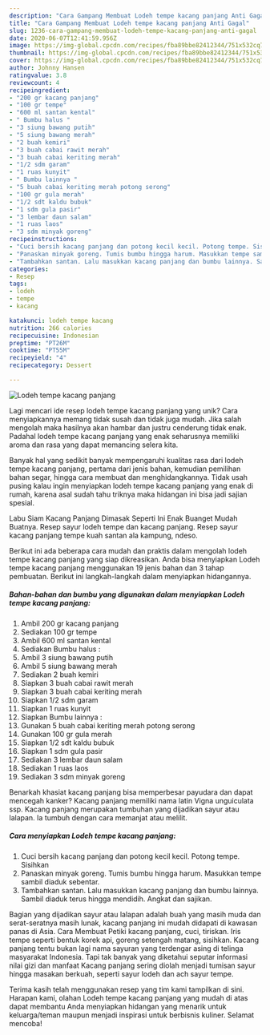 ```yaml
---
description: "Cara Gampang Membuat Lodeh tempe kacang panjang Anti Gagal"
title: "Cara Gampang Membuat Lodeh tempe kacang panjang Anti Gagal"
slug: 1236-cara-gampang-membuat-lodeh-tempe-kacang-panjang-anti-gagal
date: 2020-06-07T12:41:59.956Z
image: https://img-global.cpcdn.com/recipes/fba89bbe82412344/751x532cq70/lodeh-tempe-kacang-panjang-foto-resep-utama.jpg
thumbnail: https://img-global.cpcdn.com/recipes/fba89bbe82412344/751x532cq70/lodeh-tempe-kacang-panjang-foto-resep-utama.jpg
cover: https://img-global.cpcdn.com/recipes/fba89bbe82412344/751x532cq70/lodeh-tempe-kacang-panjang-foto-resep-utama.jpg
author: Johnny Hansen
ratingvalue: 3.8
reviewcount: 4
recipeingredient:
- "200 gr kacang panjang"
- "100 gr tempe"
- "600 ml santan kental"
- " Bumbu halus "
- "3 siung bawang putih"
- "5 siung bawang merah"
- "2 buah kemiri"
- "3 buah cabai rawit merah"
- "3 buah cabai keriting merah"
- "1/2 sdm garam"
- "1 ruas kunyit"
- " Bumbu lainnya "
- "5 buah cabai keriting merah potong serong"
- "100 gr gula merah"
- "1/2 sdt kaldu bubuk"
- "1 sdm gula pasir"
- "3 lembar daun salam"
- "1 ruas laos"
- "3 sdm minyak goreng"
recipeinstructions:
- "Cuci bersih kacang panjang dan potong kecil kecil. Potong tempe. Sisihkan"
- "Panaskan minyak goreng. Tumis bumbu hingga harum. Masukkan tempe sambil diaduk sebentar."
- "Tambahkan santan. Lalu masukkan kacang panjang dan bumbu lainnya. Sambil diaduk terus hingga mendidih. Angkat dan sajikan."
categories:
- Resep
tags:
- lodeh
- tempe
- kacang

katakunci: lodeh tempe kacang 
nutrition: 266 calories
recipecuisine: Indonesian
preptime: "PT26M"
cooktime: "PT55M"
recipeyield: "4"
recipecategory: Dessert

---
```



![Lodeh tempe kacang panjang](https://img-global.cpcdn.com/recipes/fba89bbe82412344/751x532cq70/lodeh-tempe-kacang-panjang-foto-resep-utama.jpg)

Lagi mencari ide resep lodeh tempe kacang panjang yang unik? Cara menyiapkannya memang tidak susah dan tidak juga mudah. Jika salah mengolah maka hasilnya akan hambar dan justru cenderung tidak enak. Padahal lodeh tempe kacang panjang yang enak seharusnya memiliki aroma dan rasa yang dapat memancing selera kita.

Banyak hal yang sedikit banyak mempengaruhi kualitas rasa dari lodeh tempe kacang panjang, pertama dari jenis bahan, kemudian pemilihan bahan segar, hingga cara membuat dan menghidangkannya. Tidak usah pusing kalau ingin menyiapkan lodeh tempe kacang panjang yang enak di rumah, karena asal sudah tahu triknya maka hidangan ini bisa jadi sajian spesial.

Labu Siam Kacang Panjang Dimasak Seperti Ini Enak Buanget Mudah Buatnya. Resep sayur lodeh tempe dan kacang panjang. Resep sayur kacang panjang tempe kuah santan ala kampung, ndeso.


Berikut ini ada beberapa cara mudah dan praktis dalam mengolah lodeh tempe kacang panjang yang siap dikreasikan. Anda bisa menyiapkan Lodeh tempe kacang panjang menggunakan 19 jenis bahan dan 3 tahap pembuatan. Berikut ini langkah-langkah dalam menyiapkan hidangannya.

<!--inarticleads1-->

##### Bahan-bahan dan bumbu yang digunakan dalam menyiapkan Lodeh tempe kacang panjang:

1. Ambil 200 gr kacang panjang
1. Sediakan 100 gr tempe
1. Ambil 600 ml santan kental
1. Sediakan  Bumbu halus :
1. Ambil 3 siung bawang putih
1. Ambil 5 siung bawang merah
1. Sediakan 2 buah kemiri
1. Siapkan 3 buah cabai rawit merah
1. Siapkan 3 buah cabai keriting merah
1. Siapkan 1/2 sdm garam
1. Siapkan 1 ruas kunyit
1. Siapkan  Bumbu lainnya :
1. Gunakan 5 buah cabai keriting merah potong serong
1. Gunakan 100 gr gula merah
1. Siapkan 1/2 sdt kaldu bubuk
1. Siapkan 1 sdm gula pasir
1. Sediakan 3 lembar daun salam
1. Sediakan 1 ruas laos
1. Sediakan 3 sdm minyak goreng


Benarkah khasiat kacang panjang bisa memperbesar payudara dan dapat mencegah kanker? Kacang panjang memiliki nama latin Vigna unguiculata ssp. Kacang panjang merupakan tumbuhan yang dijadikan sayur atau lalapan. Ia tumbuh dengan cara memanjat atau melilit. 

<!--inarticleads2-->

##### Cara menyiapkan Lodeh tempe kacang panjang:

1. Cuci bersih kacang panjang dan potong kecil kecil. Potong tempe. Sisihkan
1. Panaskan minyak goreng. Tumis bumbu hingga harum. Masukkan tempe sambil diaduk sebentar.
1. Tambahkan santan. Lalu masukkan kacang panjang dan bumbu lainnya. Sambil diaduk terus hingga mendidih. Angkat dan sajikan.


Bagian yang dijadikan sayur atau lalapan adalah buah yang masih muda dan serat-seratnya masih lunak, kacang panjang ini mudah didapati di kawasan panas di Asia. Cara Membuat Petiki kacang panjang, cuci, tiriskan. Iris tempe seperti bentuk korek api, goreng setengah matang, sisihkan. Kacang panjang tentu bukan lagi nama sayuran yang terdengar asing di telinga masyarakat Indonesia. Tapi tak banyak yang diketahui seputar informasi nilai gizi dan manfaat Kacang panjang sering diolah menjadi tumisan sayur hingga masakan berkuah, seperti sayur lodeh dan ach sayur tempe. 

Terima kasih telah menggunakan resep yang tim kami tampilkan di sini. Harapan kami, olahan Lodeh tempe kacang panjang yang mudah di atas dapat membantu Anda menyiapkan hidangan yang menarik untuk keluarga/teman maupun menjadi inspirasi untuk berbisnis kuliner. Selamat mencoba!
